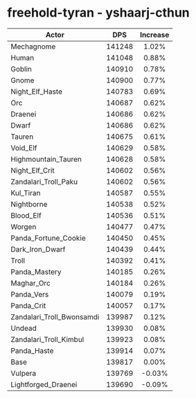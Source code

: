 # freehold-tyran - yshaarj-cthun
| Actor | DPS | Increase |
|---|:---:|:---:|
|Mechagnome|141248|1.02%|
|Human|141048|0.88%|
|Goblin|140910|0.78%|
|Gnome|140900|0.77%|
|Night_Elf_Haste|140783|0.69%|
|Orc|140687|0.62%|
|Draenei|140686|0.62%|
|Dwarf|140686|0.62%|
|Tauren|140675|0.61%|
|Void_Elf|140629|0.58%|
|Highmountain_Tauren|140628|0.58%|
|Night_Elf_Crit|140602|0.56%|
|Zandalari_Troll_Paku|140602|0.56%|
|Kul_Tiran|140587|0.55%|
|Nightborne|140538|0.52%|
|Blood_Elf|140536|0.51%|
|Worgen|140477|0.47%|
|Panda_Fortune_Cookie|140450|0.45%|
|Dark_Iron_Dwarf|140439|0.44%|
|Troll|140392|0.41%|
|Panda_Mastery|140185|0.26%|
|Maghar_Orc|140184|0.26%|
|Panda_Vers|140079|0.19%|
|Panda_Crit|140057|0.17%|
|Zandalari_Troll_Bwonsamdi|139987|0.12%|
|Undead|139930|0.08%|
|Zandalari_Troll_Kimbul|139923|0.08%|
|Panda_Haste|139914|0.07%|
|Base|139817|0.00%|
|Vulpera|139769|-0.03%|
|Lightforged_Draenei|139690|-0.09%|
